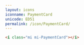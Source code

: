```yaml
---
layout: icons
iconname: PaymentCard
unicode: ED51
permalink: /icon/PaymentCard/
---
```


``` html
<i class="mi mi-PaymentCard"></i>
```
